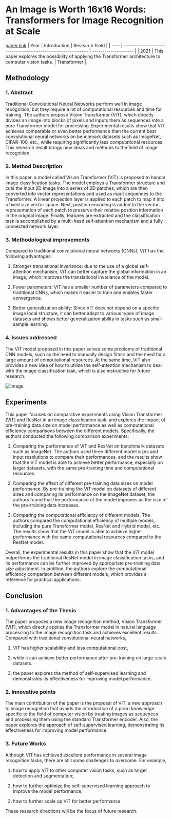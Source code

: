# An Image is Worth 16x16 Words: Transformers for Image Recognition at Scale
[paper link](https://arxiv.org/pdf/2010.11929) 
| Year | Introduction  | Research Field                 |
| ---- | ------------------------------------------------------------ | -------------------- |
| 2021 |  This paper explores the possibility of applying the Transformer architecture to computer vision tasks.        | Transformer          |

## Methodology

### 1. Abstract
Traditional Convolutional Neural Networks perform well in image recognition, but they require a lot of
computational resources and time for training. The authors propose Vision Transformer (ViT), which 
directly divides an image into blocks of pixels and inputs them as sequences into a pure Transformer 
model for processing. Experimental results show that ViT achieves comparable or even better 
performance than the current best convolutional neural networks on benchmark datasets such as 
ImageNet, CIFAR-100, etc., while requiring significantly less computational resources. 
This research result brings new ideas and methods to the field of image recognition.

### 2. Method Description 
  In this paper, a model called Vision Transformer (ViT) is proposed to handle image classification 
tasks. The model employs a Transformer structure and cuts the input 2D image into a series of 2D 
patches, which are then converted into vector representations and used as input sequences to the 
Transformer. A linear projection layer is applied to each patch to map it into a fixed size vector 
space. Next, position encoding is added to the vector representation of each patch to preserve their 
relative position information in the original image. Finally, features are extracted and the 
classification task is accomplished by a multi-head self-attention mechanism and a fully connected 
network layer.

### 3.  Methodological improvements
Compared to traditional convolutional neural networks (CNNs), ViT has the following advantages:

1. Stronger translational invariance: due to the use of a global self-attention mechanism, ViT can better
   capture the global information in an image, which improves the translational invariance of the model.

2. Fewer parameters: ViT has a smaller number of parameters compared to traditional CNNs, which makes it
   easier to train and enables faster convergence.

3. Better generalization ability: Since ViT does not depend on a specific image local structure, it can
   better adapt to various types of image datasets and shows better generalization ability in tasks such
   as small sample learning.

### 4. Issues addressed 
  The ViT model proposed in this paper solves some problems of traditional CNN models, such as the need 
to manually design filters and the need for a large amount of computational resources. At the same time, 
ViT also provides a new idea of how to utilize the self-attention mechanism to deal with the image 
classification task, which is also instructive for future research.

![image](https://github.com/Zhang-Bocheng/paper-reading/assets/160409071/fd5c0a36-725e-41cb-bb30-ef16dc0b0deb)

## Experiments
  This paper focuses on comparative experiments using Vision Transformer (ViT) and ResNet in an image 
classification task, and explores the impact of pre-training data size on model performance as well as 
computational efficiency comparisons between the different models. Specifically, the authors conducted the 
following comparison experiments:

1. Comparing the performance of ViT and ResNet on benchmark datasets such as ImageNet. The authors used
   three different model sizes and input resolutions to compare their performances, and the results show
   that the ViT model is able to achieve better performance, especially on larger datasets, with the same
   pre-training time and computational resources.

2. Comparing the effect of different pre-training data sizes on model performance. By pre-training the ViT
   model on datasets of different sizes and comparing its performance on the ImageNet dataset, the authors
   found that the performance of the model improves as the size of the pre-training data increases.

3. Comparing the computational efficiency of different models. The authors compared the computational
   efficiency of multiple models, including the pure Transformer model, ResNet and Hybrid model, etc.
   The results show that the ViT model is able to achieve higher performance with the same computational
   resources compared to the ResNet model.

  Overall, the experimental results in this paper show that the ViT model outperforms the traditional 
ResNet model in image classification tasks, and its performance can be further improved by appropriate 
pre-training data size adjustment. In addition, the authors explore the computational efficiency comparison 
between different models, which provides a reference for practical applications.

## Conclusion
### 1. Advantages of the Thesis
  The paper proposes a new image recognition method, Vision Transformer (ViT), which directly applies the
Transformer model in natural language processing to the image recognition task and achieves excellent 
results. Compared with traditional convolutional neural networks, 

1. ViT has higher scalability and less computational cost,
  
2. while it can achieve better performance after pre-training on large-scale datasets.
   
3. the paper explores the method of self-supervised learning and demonstrates its effectiveness for
   improving model performance.

### 2. Innovative points
  The main contribution of the paper is the proposal of ViT, a new approach to image recognition that avoids
the introduction of a priori knowledge specific to the field of computer vision by treating images as 
sequences and processing them using the standard Transformer encoder. Also, the paper explores the approach 
of self-supervised learning, demonstrating its effectiveness for improving model performance.

### 3. Future Works
  Although ViT has achieved excellent performance in several image recognition tasks, there are still some 
challenges to overcome. For example, 

1. how to apply ViT to other computer vision tasks, such as target detection and segmentation;
   
2. how to further optimize the self-supervised learning approach to improve the model performance;

3. how to further scale up ViT for better performance. 

These research directions will be the focus of future research.
